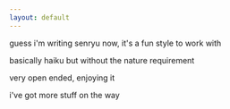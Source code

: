 ```yaml
---
layout: default
---
```


guess i'm writing senryu now, it's a fun style to work with

basically haiku but without the nature requirement

very open ended, enjoying it

i've got more stuff on the way

